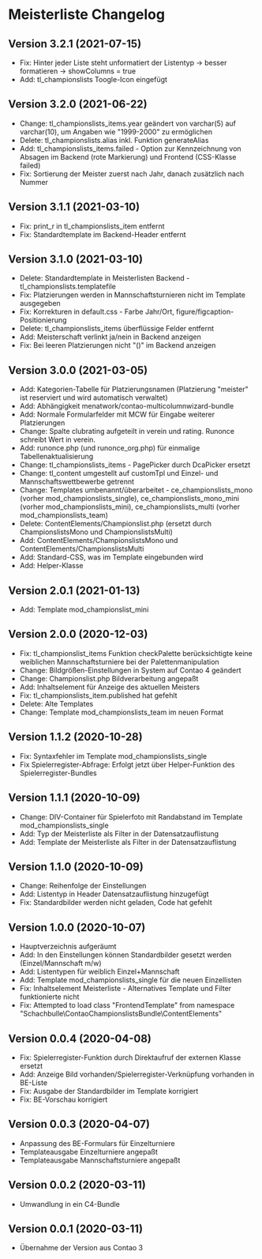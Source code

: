 # Meisterliste Changelog

## Version 3.2.1 (2021-07-15)

* Fix: Hinter jeder Liste steht unformatiert der Listentyp -> besser formatieren -> showColumns = true
* Add: tl_championslists Toogle-Icon eingefügt

## Version 3.2.0 (2021-06-22)

* Change: tl_championslists_items.year geändert von varchar(5) auf varchar(10), um Angaben wie "1999-2000" zu ermöglichen
* Delete: tl_championslists.alias inkl. Funktion generateAlias
* Add: tl_championslists_items.failed - Option zur Kennzeichnung von Absagen im Backend (rote Markierung) und Frontend (CSS-Klasse failed)
* Fix: Sortierung der Meister zuerst nach Jahr, danach zusätzlich nach Nummer

## Version 3.1.1 (2021-03-10)

* Fix: print_r in tl_championslists_item entfernt
* Fix: Standardtemplate im Backend-Header entfernt

## Version 3.1.0 (2021-03-10)

* Delete: Standardtemplate in Meisterlisten Backend - tl_championslists.templatefile
* Fix: Platzierungen werden in Mannschaftsturnieren nicht im Template ausgegeben
* Fix: Korrekturen in default.css - Farbe Jahr/Ort, figure/figcaption-Positionierung
* Delete: tl_championslists_items überflüssige Felder entfernt
* Add: Meisterschaft verlinkt ja/nein in Backend anzeigen
* Fix: Bei leeren Platzierungen nicht "()" im Backend anzeigen

## Version 3.0.0 (2021-03-05)

* Add: Kategorien-Tabelle für Platzierungsnamen (Platzierung "meister" ist reserviert und wird automatisch verwaltet)
* Add: Abhängigkeit menatwork/contao-multicolumnwizard-bundle
* Add: Normale Formularfelder mit MCW für Eingabe weiterer Platzierungen
* Change: Spalte clubrating aufgeteilt in verein und rating. Runonce schreibt Wert in verein.
* Add: runonce.php (und runonce_org.php) für einmalige Tabellenaktualisierung
* Change: tl_championslists_items - PagePicker durch DcaPicker ersetzt
* Change: tl_content umgestellt auf customTpl und Einzel- und Mannschaftswettbewerbe getrennt
* Change: Templates umbenannt/überarbeitet - ce_championslists_mono (vorher mod_championslists_single), ce_championslists_mono_mini (vorher mod_championslists_mini), ce_championslists_multi (vorher mod_championslists_team)
* Delete: ContentElements/Championslist.php (ersetzt durch ChampionslistsMono und ChampionslistsMulti)
* Add: ContentElements/ChampionslistsMono und ContentElements/ChampionslistsMulti
* Add: Standard-CSS, was im Template eingebunden wird
* Add: Helper-Klasse

## Version 2.0.1 (2021-01-13)

* Add: Template mod_championslist_mini

## Version 2.0.0 (2020-12-03)

* Fix: tl_championslist_items Funktion checkPalette berücksichtigte keine weiblichen Mannschaftsturniere bei der Palettenmanipulation
* Change: Bildgrößen-Einstellungen in System auf Contao 4 geändert
* Change: Championslist.php Bildverarbeitung angepaßt
* Add: Inhaltselement für Anzeige des aktuellen Meisters
* Fix: tl_championslists_item.published hat gefehlt
* Delete: Alte Templates
* Change: Template mod_championslists_team im neuen Format

## Version 1.1.2 (2020-10-28)

* Fix: Syntaxfehler im Template mod_championslists_single
* Fix Spielerregister-Abfrage: Erfolgt jetzt über Helper-Funktion des Spielerregister-Bundles

## Version 1.1.1 (2020-10-09)

* Change: DIV-Container für Spielerfoto mit Randabstand im Template mod_championslists_single
* Add: Typ der Meisterliste als Filter in der Datensatzauflistung
* Add: Template der Meisterliste als Filter in der Datensatzauflistung

## Version 1.1.0 (2020-10-09)

* Change: Reihenfolge der Einstellungen
* Add: Listentyp in Header Datensatzauflistung hinzugefügt
* Fix: Standardbilder werden nicht geladen, Code hat gefehlt

## Version 1.0.0 (2020-10-07)

* Hauptverzeichnis aufgeräumt
* Add: In den Einstellungen können Standardbilder gesetzt werden (Einzel/Mannschaft m/w)
* Add: Listentypen für weiblich Einzel+Mannschaft
* Add: Template mod_championslists_single für die neuen Einzellisten
* Fix: Inhaltselement Meisterliste - Alternatives Template und Filter funktionierte nicht
* Fix: Attempted to load class "FrontendTemplate" from namespace "Schachbulle\ContaoChampionslistsBundle\ContentElements"

## Version 0.0.4 (2020-04-08)

* Fix: Spielerregister-Funktion durch Direktaufruf der externen Klasse ersetzt
* Add: Anzeige Bild vorhanden/Spielerregister-Verknüpfung vorhanden in BE-Liste
* Fix: Ausgabe der Standardbilder im Template korrigiert
* Fix: BE-Vorschau korrigiert

## Version 0.0.3 (2020-04-07)

* Anpassung des BE-Formulars für Einzelturniere
* Templateausgabe Einzelturniere angepaßt
* Templateausgabe Mannschaftsturniere angepaßt

## Version 0.0.2 (2020-03-11)

* Umwandlung in ein C4-Bundle

## Version 0.0.1 (2020-03-11)

* Übernahme der Version aus Contao 3
